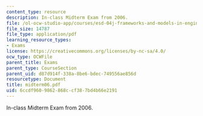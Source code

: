 ```yaml
---
content_type: resource
description: In-class Midterm Exam from 2006.
file: /ol-ocw-studio-app/courses/esd-04j-frameworks-and-models-in-engineering-systems-engineering-system-design-spring-2007/6ccdf9609862868ccf387bd4b66e2191_midterm06.pdf
file_size: 14787
file_type: application/pdf
learning_resource_types:
- Exams
license: https://creativecommons.org/licenses/by-nc-sa/4.0/
ocw_type: OCWFile
parent_title: Exams
parent_type: CourseSection
parent_uid: d87d914f-338a-8be6-bdec-749556ae856d
resourcetype: Document
title: midterm06.pdf
uid: 6ccdf960-9862-868c-cf38-7bd4b66e2191
---
```

In-class Midterm Exam from 2006.